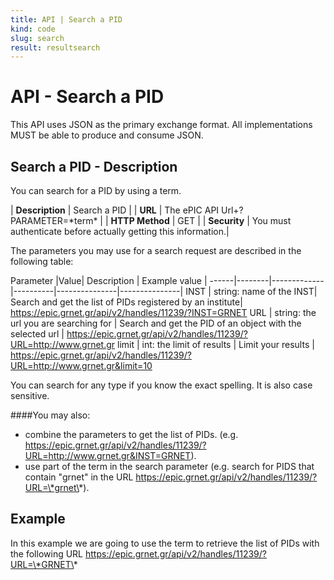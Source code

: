 ```yaml
---
title: API | Search a PID
kind: code
slug: search
result: resultsearch
---
```


# API - Search a PID

This API uses JSON as the primary exchange format. All implementations MUST be able to produce and consume JSON.

## Search a PID - Description
You can search for a PID by using a term. 

| **Description** | Search a PID |
| **URL**         | The  ePIC API Url+?PARAMETER=\*term\*  |
| **HTTP Method** | GET                         |
| **Security**    | You must authenticate before actually getting this information.|

The parameters you may use for a search request are described in the following table:

Parameter |Value| Description | Example value |
------|--------|-------------|----------|---------------|---------------|
INST | string: name of the INST| Search and get the list of PIDs registered by an institute| https://epic.grnet.gr/api/v2/handles/11239/?INST=GRNET
URL | string: the url you are searching for | Search and get the PID of an object with the selected url | https://epic.grnet.gr/api/v2/handles/11239/?URL=http://www.grnet.gr
limit | int: the limit of results | Limit your results | https://epic.grnet.gr/api/v2/handles/11239/?URL=http://www.grnet.gr&limit=10

You can search for any type if you know the exact spelling. It is also case sensitive.

####You may also:
- combine the parameters to get the list of PIDs. (e.g. https://epic.grnet.gr/api/v2/handles/11239/?URL=http://www.grnet.gr&INST=GRNET).
- use part of the term in the search parameter (e.g. search for PIDS that contain "grnet" in the URL https://epic.grnet.gr/api/v2/handles/11239/?URL=\*grnet\*).


## Example

In this example we are going to use the term  to retrieve the list of PIDs with the following URL https://epic.grnet.gr/api/v2/handles/11239/?URL=\*GRNET\*

